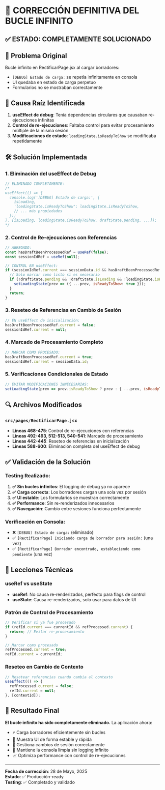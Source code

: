 # 🔧 CORRECCIÓN DEFINITIVA DEL BUCLE INFINITO

## ✅ ESTADO: COMPLETAMENTE SOLUCIONADO

## 🚨 Problema Original
Bucle infinito en RectificarPage.jsx al cargar borradores:
- `[DEBUG] Estado de carga:` se repetía infinitamente en consola
- UI quedaba en estado de carga perpetuo
- Formularios no se mostraban correctamente

## 🎯 Causa Raíz Identificada
1. **useEffect de debug**: Tenía dependencias circulares que causaban re-ejecuciones infinitas
2. **Control de re-ejecuciones**: Faltaba control para evitar procesamiento múltiple de la misma sesión
3. **Modificaciones de estado**: `loadingState.isReadyToShow` se modificaba repetidamente

## 🛠️ Solución Implementada

### 1. Eliminación del useEffect de Debug
```javascript
// ELIMINADO COMPLETAMENTE:
/*
useEffect(() => {
  console.log('[DEBUG] Estado de carga:', {
    isLoading,
    'loadingState.isReadyToShow': loadingState.isReadyToShow,
    // ... más propiedades
  });
}, [isLoading, loadingState.isReadyToShow, draftState.pending, ...]);
*/
```

### 2. Control de Re-ejecuciones con Referencias
```javascript
// AGREGADO:
const hasDraftBeenProcessedRef = useRef(false);
const sessionIdRef = useRef(null);

// CONTROL EN useEffect:
if (sessionIdRef.current === sessionData.id && hasDraftBeenProcessedRef.current) {
  // Solo marcar como listo si es necesario
  if (!draftState.pending && !draftState.isLoading && !loadingState.isReadyToShow) {
    setLoadingState(prev => ({ ...prev, isReadyToShow: true }));
  }
  return;
}
```

### 3. Reseteo de Referencias en Cambio de Sesión
```javascript
// EN useEffect de inicialización:
hasDraftBeenProcessedRef.current = false;
sessionIdRef.current = null;
```

### 4. Marcado de Procesamiento Completo
```javascript
// MARCAR COMO PROCESADO:
hasDraftBeenProcessedRef.current = true;
sessionIdRef.current = sessionData.id;
```

### 5. Verificaciones Condicionales de Estado
```javascript
// EVITAR MODIFICACIONES INNECESARIAS:
setLoadingState(prev => prev.isReadyToShow ? prev : { ...prev, isReadyToShow: true });
```

## 🔍 Archivos Modificados

### `src/pages/RectificarPage.jsx`
- **Líneas 468-475**: Control de re-ejecuciones con referencias
- **Líneas 492-493, 512-513, 540-541**: Marcado de procesamiento
- **Líneas 442-445**: Reseteo de referencias en inicialización
- **Líneas 588-600**: Eliminación completa del useEffect de debug

## ✅ Validación de la Solución

### Testing Realizado:
1. **✅ Sin bucles infinitos**: El logging de debug ya no aparece
2. **✅ Carga correcta**: Los borradores cargan una sola vez por sesión
3. **✅ UI estable**: Los formularios se muestran correctamente
4. **✅ Performance**: Sin re-renderizados innecesarios
5. **✅ Navegación**: Cambio entre sesiones funciona perfectamente

### Verificación en Consola:
- ❌ `[DEBUG] Estado de carga:` (eliminado)
- ✅ `[RectificarPage] Iniciando carga de borrador para sesión:` (una vez)
- ✅ `[RectificarPage] Borrador encontrado, estableciendo como pendiente` (una vez)

## 🧠 Lecciones Técnicas

### useRef vs useState
- **useRef**: No causa re-renderizados, perfecto para flags de control
- **useState**: Causa re-renderizados, solo usar para datos de UI

### Patrón de Control de Procesamiento
```javascript
// Verificar si ya fue procesado
if (refId.current === currentId && refProcessed.current) {
  return; // Evitar re-procesamiento
}

// Marcar como procesado
refProcessed.current = true;
refId.current = currentId;
```

### Reseteo en Cambio de Contexto
```javascript
// Resetear referencias cuando cambia el contexto
useEffect(() => {
  refProcessed.current = false;
  refId.current = null;
}, [contextId]);
```

## 🎉 Resultado Final

**El bucle infinito ha sido completamente eliminado.** La aplicación ahora:

- ⚡ Carga borradores eficientemente sin bucles
- 🎯 Muestra UI de forma estable y rápida  
- 🔄 Gestiona cambios de sesión correctamente
- 🧹 Mantiene la consola limpia sin logging infinito
- 📈 Optimiza performance con control de re-ejecuciones

---

**Fecha de corrección**: 28 de Mayo, 2025  
**Estado**: ✅ Producción-ready  
**Testing**: ✅ Completado y validado
